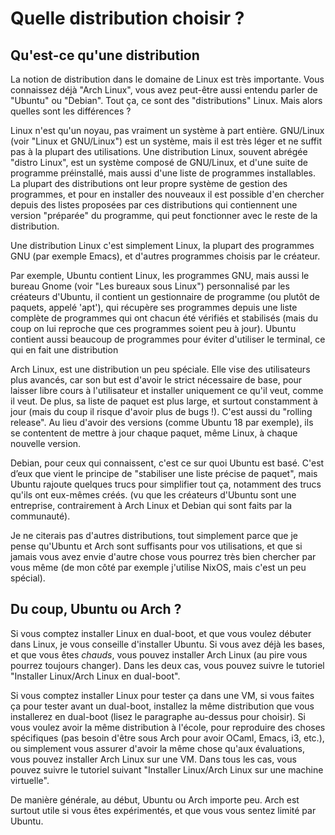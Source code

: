 # Quelle distribution choisir ?

## Qu'est-ce qu'une distribution

La notion de distribution dans le domaine de Linux est très importante. Vous connaissez déjà "Arch Linux", vous avez peut-être aussi entendu
parler de "Ubuntu" ou "Debian". Tout ça, ce sont des "distributions" Linux. Mais alors quelles sont les différences ?

Linux n'est qu'un noyau, pas vraiment un système à part entière. GNU/Linux (voir "Linux et GNU/Linux") est un système, mais il est très léger
et ne suffit pas à la plupart des utilisations. Une distribution Linux, souvent abrégée "distro Linux", est un système composé de GNU/Linux,
et d'une suite de programme préinstallé, mais aussi d'une liste de programmes installables. La plupart des distributions ont leur propre
système de gestion des programmes, et pour en installer des nouveaux il est possible d'en chercher depuis des listes proposées par ces
distributions qui contiennent une version "préparée" du programme, qui peut fonctionner avec le reste de la distribution.

Une distribution Linux c'est simplement Linux, la plupart des programmes GNU (par exemple Emacs), et d'autres programmes choisis par le créateur.

Par exemple, Ubuntu contient Linux, les programmes GNU, mais aussi le bureau Gnome (voir "Les bureaux sous Linux") personnalisé par les créateurs d'Ubuntu,
il contient un gestionnaire de programme (ou plutôt de paquets, appelé 'apt'), qui récupère ses programmes depuis une liste complète de programmes
qui ont chacun été vérifiés et stabilisés (mais du coup on lui reproche que ces programmes soient peu à jour). Ubuntu contient aussi beaucoup de
programmes pour éviter d'utiliser le terminal, ce qui en fait une distribution 

Arch Linux, est une distribution un peu spéciale. Elle vise des utilisateurs plus avancés, car son but est d'avoir le strict nécessaire de base,
pour laisser libre cours à l'utilisateur et installer uniquement ce qu'il veut, comme il veut. De plus, sa liste de paquet est plus large, et surtout
constamment à jour (mais du coup il risque d'avoir plus de bugs !). C'est aussi du "rolling release". Au lieu d'avoir des versions (comme Ubuntu 18 par exemple),
ils se contentent de mettre à jour chaque paquet, même Linux, à chaque nouvelle version.

Debian, pour ceux qui connaissent, c'est ce sur quoi Ubuntu est basé. C'est d’eux que vient le principe de "stabiliser une liste précise de paquet", mais
Ubuntu rajoute quelques trucs pour simplifier tout ça, notamment des trucs qu'ils ont eux-mêmes créés. (vu que les créateurs d'Ubuntu sont une entreprise,
contrairement à Arch Linux et Debian qui sont faits par la communauté).

Je ne citerais pas d'autres distributions, tout simplement parce que je pense qu'Ubuntu et Arch sont suffisants pour vos utilisations, et que si jamais
vous avez envie d'autre chose vous pourrez très bien chercher par vous même (de mon côté par exemple j'utilise NixOS, mais c'est un peu spécial).

## Du coup, Ubuntu ou Arch ?

Si vous comptez installer Linux en dual-boot, et que vous voulez débuter dans Linux, je vous conseille d'installer Ubuntu. Si vous avez déjà les bases,
et que vous êtes _chauds_, vous pouvez installer Arch Linux (au pire vous pourrez toujours changer). Dans les deux cas, vous pouvez suivre le tutoriel
"Installer Linux/Arch Linux en dual-boot".

Si vous comptez installer Linux pour tester ça dans une VM, si vous faites ça pour tester avant un dual-boot, installez la même distribution que vous
installerez en dual-boot (lisez le paragraphe au-dessus pour choisir). Si vous voulez avoir la même distribution à l'école, pour reproduire des choses
spécifiques (pas besoin d'être sous Arch pour avoir OCaml, Emacs, i3, etc.), ou simplement vous assurer d'avoir la même chose qu'aux évaluations,
vous pouvez installer Arch Linux sur une VM. Dans tous les cas, vous pouvez suivre le tutoriel suivant "Installer Linux/Arch Linux sur une machine virtuelle".

De manière générale, au début, Ubuntu ou Arch importe peu. Arch est surtout utile si vous êtes expérimentés, et que vous vous sentez limité par Ubuntu.
